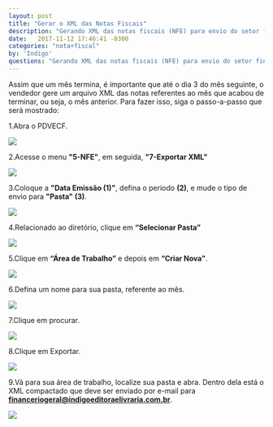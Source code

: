 ```yaml
---
layout: post
title: "Gerar o XML das Notas Fiscais"
description: "Gerando XML das notas fiscais (NFE) para envio do setor financeiro"
date:   2017-11-12 17:46:41 -0300
categories: "nota+fiscal"
by: 'Indigo'
questions: "Gerando XML das notas fiscais (NFE) para envio do setor financeiro"
---
```


Assim que um mês termina, é importante que até o dia 3 do mês seguinte, o vendedor gere um arquivo XML das notas referentes ao mês que acabou de terminar, ou seja, o mês anterior. Para fazer isso, siga o passo-a-passo que será mostrado:

1.Abra o PDVECF.

  ![]({{site.baseurl}}/assets/img/notasfiscais/-02/01.png)

2.Acesse o menu **"5-NFE"**, em seguida, **"7-Exportar XML"**

  ![]({{site.baseurl}}/assets/img/notasfiscais/-02/02.png)

3.Coloque a **"Data Emissão (1)"**, defina o periodo **(2)**, e mude o tipo de envio para **"Pasta" (3)**.

  ![]({{site.baseurl}}/assets/img/notasfiscais/-02/03.png)

4.Relacionado ao diretório, clique em **“Selecionar Pasta”**

  ![]({{site.baseurl}}/assets/img/notasfiscais/-02/04.png)

5.Clique em **“Área de Trabalho”** e depois em **“Criar Nova"**.

  ![]({{site.baseurl}}/assets/img/notasfiscais/-02/05.png)

6.Defina um nome para sua pasta, referente ao mês.

  ![]({{site.baseurl}}/assets/img/notasfiscais/-02/06.1.png)

7.Clique em procurar.

  ![]({{site.baseurl}}/assets/img/notasfiscais/-02/07.gif)

8.Clique em Exportar.

  ![]({{site.baseurl}}/assets/img/notasfiscais/-02/08.gif)

9.Vá para sua área de trabalho, localize sua pasta e abra. Dentro dela está o XML compactado que deve ser enviado por e-mail para **financeriogeral@indigoeditoraelivraria.com.br**.

  ![]({{site.baseurl}}/assets/img/notasfiscais/-02/09.png)
